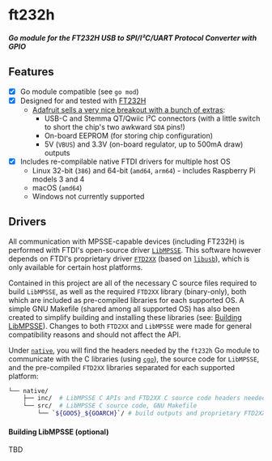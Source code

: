 # ft232h
##### Go module for the FT232H USB to SPI/I²C/UART Protocol Converter with GPIO

## Features
- [x] Go module compatible (see `go mod`)
- [x] Designed for and tested with [FT232H](https://www.ftdichip.com/Products/ICs/FT232H.htm)
  - [Adafruit sells a very nice breakout with a bunch of extras](https://www.adafruit.com/product/2264):
    - USB-C and Stemma QT/Qwiic I²C connectors (with a little switch to short the chip's two awkward `SDA` pins!)
    - On-board EEPROM (for storing chip configuration)
    - 5V (`VBUS`) and 3.3V (on-board regulator, up to 500mA draw) outputs
- [x] Includes re-compilable native FTDI drivers for multiple host OS
  - Linux 32-bit (`386`) and 64-bit (`amd64`, `arm64`) - includes Raspberry Pi models 3 and 4
  - macOS (`amd64`)
  - Windows not currently supported

## Drivers
All communication with MPSSE-capable devices (including FT232H) is performed with FTDI's open-source driver [`LibMPSSE`](https://www.ftdichip.com/Support/SoftwareExamples/MPSSE.htm). This software however depends on FTDI's proprietary driver [`FTD2XX`](https://www.ftdichip.com/Drivers/D2XX.htm) (based on [`libusb`](https://github.com/libusb/libusb)), which is only available for certain host platforms.

Contained in this project are all of the necessary C source files required to build `LibMPSSE`, as well as the required `FTD2XX` library (binary-only), both which are included as pre-compiled libraries for each supported OS. A simple GNU Makefile (shared among all supported OS) has also been created to simplify building and installing these libraries (see: [Building LibMPSSE](#building-libmpsse-optional)). Changes to both `FTD2XX` and `LibMPSSE` were made for general compatibility reasons and should not affect the API.

Under [`native`](native), you will find the headers needed by the `ft232h` Go module to communicate with the C libraries (using [`cgo`](https://golang.org/cmd/cgo/)), the source code for `LibMPSSE`, and the pre-compiled `FTD2XX` libraries separated for each supported platform:

```sh
└── native/
    ├── inc/  # LibMPSSE C APIs and FTD2XX C source code headers needed by cgo
    └── src/  # LibMPSSE C source code, GNU Makefile
        └── `${GOOS}_${GOARCH}`/ # build outputs and proprietary FTD2XX library
```

#### Building LibMPSSE (optional)
TBD

